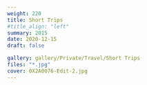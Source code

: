 ```yaml
---
weight: 220
title: Short Trips
#title_align: "left"
summary: 2015
date: 2020-12-15
draft: false

gallery: gallery/Private/Travel/Short Trips
files: "*.jpg"
cover: 0X2A0076-Edit-2.jpg
---
```

